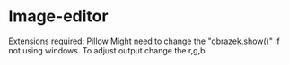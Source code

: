﻿# Image-editor

 Extensions required: Pillow
 Might need to change the "obrazek.show()" if not using windows.
 To adjust output change the r,g,b 
